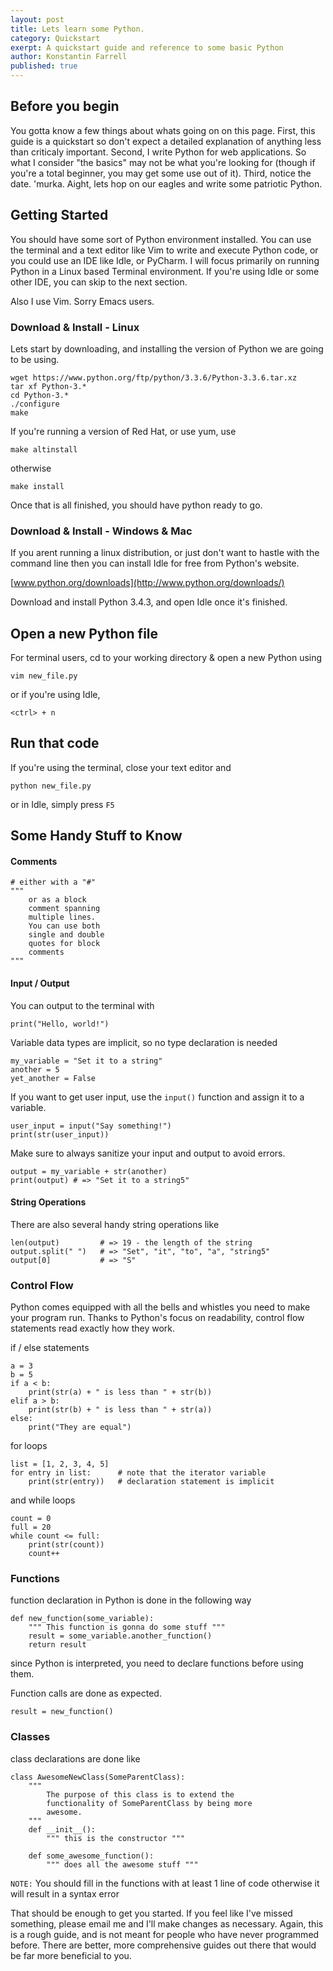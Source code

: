 ```yaml
---
layout: post
title: Lets learn some Python.
category: Quickstart
exerpt: A quickstart guide and reference to some basic Python
author: Konstantin Farrell
published: true
---
```


## Before you begin

You gotta know a few things about whats going on on this page. First, this guide is a quickstart so don't expect a detailed explanation of anything less than criticaly important. 
Second, I write Python for web applications. So what I consider "the basics" may not be what you're looking for (though if you're a total beginner, you may get some use out of it).
Third, notice the date. 'murka. Aight, lets hop on our eagles and write some patriotic Python.

## Getting Started

You should have some sort of Python environment installed. You can use the terminal and a text editor like Vim to write and execute Python code, or you could use an IDE like Idle, or PyCharm.
I will focus primarily on running Python in a Linux based Terminal environment. If you're using Idle or some other IDE, you can skip to the next section.

Also I use Vim. Sorry Emacs users.

### Download & Install - Linux

Lets start by downloading, and installing the version of Python we are going to be using.

    wget https://www.python.org/ftp/python/3.3.6/Python-3.3.6.tar.xz
    tar xf Python-3.*
    cd Python-3.*
    ./configure
    make

If you're running a version of Red Hat, or use yum, use

    make altinstall

otherwise

    make install

Once that is all finished, you should have python ready to go.

### Download & Install - Windows & Mac

If you arent running a linux distribution, or just don't want to hastle with the command line then you can install Idle for free from Python's website. 

[www.python.org/downloads](http://www.python.org/downloads/)

Download and install Python 3.4.3, and open Idle once it's finished.

## Open a new Python file

For terminal users, cd to your working directory & open a new Python using

    vim new_file.py

or if you're using Idle,

    <ctrl> + n

## Run that code

If you're using the terminal, close your text editor and

    python new_file.py

or in Idle, simply press `F5`

## Some Handy Stuff to Know

#### Comments 

    # either with a "#"
    """
        or as a block
        comment spanning
        multiple lines.
        You can use both
        single and double
        quotes for block
        comments
    """

#### Input / Output

You can output to the terminal with

    print("Hello, world!")

Variable data types are implicit, so no type declaration is needed

    my_variable = "Set it to a string"
    another = 5
    yet_another = False

If you want to get user input, use the `input()` function and assign it to a variable.

    user_input = input("Say something!")
    print(str(user_input))

Make sure to always sanitize your input and output to avoid errors.

    output = my_variable + str(another)
    print(output) # => "Set it to a string5"

#### String Operations

There are also several handy string operations like

    len(output)         # => 19 - the length of the string
    output.split(" ")   # => "Set", "it", "to", "a", "string5"
    output[0]           # => "S"

### Control Flow

Python comes equipped with all the bells and whistles you need to make your program run. Thanks to Python's focus on readability, control flow statements read exactly how they work.

if / else statements

    a = 3
    b = 5
    if a < b:
        print(str(a) + " is less than " + str(b))
    elif a > b:
        print(str(b) + " is less than " + str(a))
    else:
        print("They are equal")

for loops

    list = [1, 2, 3, 4, 5]
    for entry in list:      # note that the iterator variable
        print(str(entry))   # declaration statement is implicit

and while loops

    count = 0
    full = 20
    while count <= full:
        print(str(count))
        count++

### Functions

function declaration in Python is done in the following way

    def new_function(some_variable):
        """ This function is gonna do some stuff """
        result = some_variable.another_function()
        return result

since Python is interpreted, you need to declare functions before using them.

Function calls are done as expected.

    result = new_function()

### Classes

class declarations are done like

    class AwesomeNewClass(SomeParentClass):
        """
            The purpose of this class is to extend the
            functionality of SomeParentClass by being more
            awesome.
        """
        def __init__():
            """ this is the constructor """

        def some_awesome_function():
            """ does all the awesome stuff """

`NOTE:` You should fill in the functions with at least 1 line of code otherwise it will result in a syntax error

That should be enough to get you started. If you feel like I've missed something, please email me and I'll make changes as necessary. Again, this is a rough guide, and is not meant for people who have never programmed before. There are better, more comprehensive guides out there that would be far more beneficial to you.
